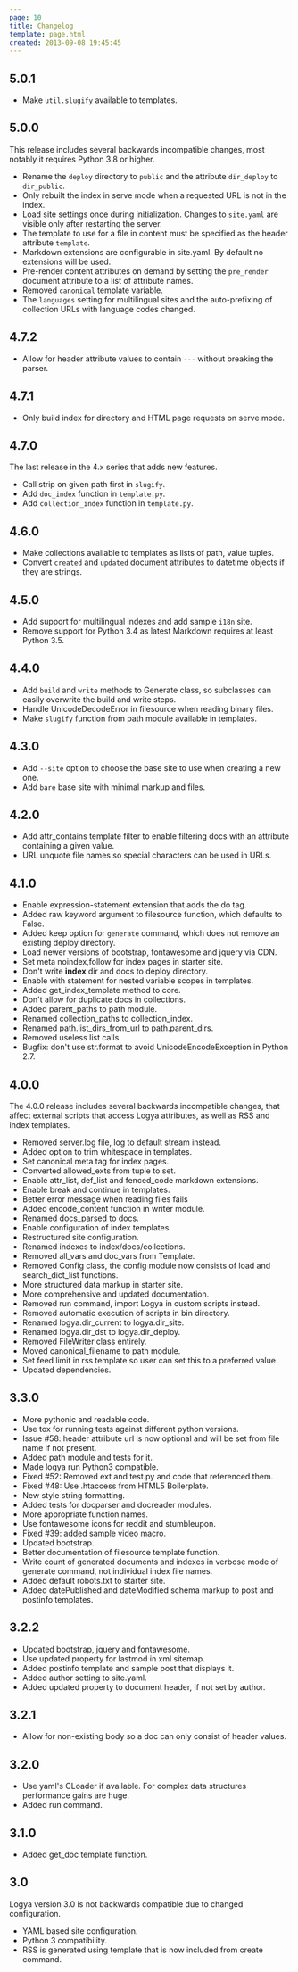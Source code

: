 ```yaml
---
page: 10
title: Changelog
template: page.html
created: 2013-09-08 19:45:45
---
```

## 5.0.1

* Make `util.slugify` available to templates.

## 5.0.0

This release includes several backwards incompatible changes, most notably it requires Python 3.8 or higher.

* Rename the `deploy` directory to `public` and the attribute `dir_deploy` to `dir_public`.
* Only rebuilt the index in serve mode when a requested URL is not in the index.
* Load site settings once during initialization. Changes to `site.yaml` are visible only after restarting the server.
* The template to use for a file in content must be specified as the header attribute `template`.
* Markdown extensions are configurable in site.yaml. By default no extensions will be used.
* Pre-render content attributes on demand by setting the `pre_render` document attribute to a list of attribute names.
* Removed `canonical` template variable.
* The `languages` setting for multilingual sites and the auto-prefixing of collection URLs with language codes changed.

## 4.7.2

* Allow for header attribute values to contain `---` without breaking the parser.

## 4.7.1

* Only build index for directory and HTML page requests on serve mode.

## 4.7.0

The last release in the 4.x series that adds new features.

* Call strip on given path first in `slugify`.
* Add `doc_index` function in `template.py`.
* Add `collection_index` function in `template.py`.

## 4.6.0

* Make collections available to templates as lists of path, value tuples.
* Convert `created` and `updated` document attributes to datetime objects if they are strings.

## 4.5.0

* Add support for multilingual indexes and add sample `i18n` site.
* Remove support for Python 3.4 as latest Markdown requires at least Python 3.5.

## 4.4.0

* Add `build` and `write` methods to Generate class, so subclasses can easily overwrite the build and write steps.
* Handle UnicodeDecodeError in filesource when reading binary files.
* Make `slugify` function from path module available in templates.

## 4.3.0

* Add `--site` option to choose the base site to use when creating a new one.
* Add `bare` base site with minimal markup and files.

## 4.2.0

* Add attr_contains template filter to enable filtering docs with an attribute containing a given value.
* URL unquote file names so special characters can be used in URLs.

## 4.1.0

* Enable expression-statement extension that adds the do tag.
* Added raw keyword argument to filesource function, which defaults to False.
* Added keep option for `generate` command, which does not remove an existing deploy directory.
* Load newer versions of bootstrap, fontawesome and jquery via CDN.
* Set meta noindex,follow for index pages in starter site.
* Don't write __index__ dir and docs to deploy directory.
* Enable with statement for nested variable scopes in templates.
* Added get_index_template method to core.
* Don't allow for duplicate docs in collections.
* Added parent_paths to path module.
* Renamed collection_paths to collection_index.
* Renamed path.list_dirs_from_url to path.parent_dirs.
* Removed useless list calls.
* Bugfix: don't use str.format to avoid UnicodeEncodeException in Python 2.7.

## 4.0.0

The 4.0.0 release includes several backwards incompatible changes, that affect external scripts that access Logya attributes, as well as RSS and index templates.

* Removed server.log file, log to default stream instead.
* Added option to trim whitespace in templates.
* Set canonical meta tag for index pages.
* Converted allowed_exts from tuple to set.
* Enable attr_list, def_list and fenced_code markdown extensions.
* Enable break and continue in templates.
* Better error message when reading files fails
* Added encode_content function in writer module.
* Renamed docs_parsed to docs.
* Enable configuration of index templates.
* Restructured site configuration.
* Renamed indexes to index/docs/collections.
* Removed all_vars and doc_vars from Template.
* Removed Config class, the config module now consists of load and search_dict_list functions.
* More structured data markup in starter site.
* More comprehensive and updated documentation.
* Removed run command, import Logya in custom scripts instead.
* Removed automatic execution of scripts in bin directory.
* Renamed logya.dir_current to logya.dir_site.
* Renamed logya.dir_dst to logya.dir_deploy.
* Removed FileWriter class entirely.
* Moved canonical_filename to path module.
* Set feed limit in rss template so user can set this to a preferred value.
* Updated dependencies.

## 3.3.0

* More pythonic and readable code.
* Use tox for running tests against different python versions.
* Issue \#58: header attribute url is now optional and will be set from file name if not present.
* Added path module and tests for it.
* Made logya run Python3 compatible.
* Fixed \#52: Removed ext and test.py and code that referenced them.
* Fixed \#48: Use .htaccess from HTML5 Boilerplate.
* New style string formatting.
* Added tests for docparser and docreader modules.
* More appropriate function names.
* Use fontawesome icons for reddit and stumbleupon.
* Fixed \#39: added sample video macro.
* Updated bootstrap.
* Better documentation of filesource template function.
* Write count of generated documents and indexes in verbose mode of generate command, not individual index file names.
* Added default robots.txt to starter site.
* Added datePublished and dateModified schema markup to post and postinfo templates.

## 3.2.2

* Updated bootstrap, jquery and fontawesome.
* Use updated property for lastmod in xml sitemap.
* Added postinfo template and sample post that displays it.
* Added author setting to site.yaml.
* Added updated property to document header, if not set by author.

## 3.2.1

* Allow for non-existing body so a doc can only consist of header values.

## 3.2.0

* Use yaml's CLoader if available. For complex data structures performance gains are huge.
* Added run command.

## 3.1.0

* Added get_doc template function.

## 3.0

Logya version 3.0 is not backwards compatible due to changed configuration.

* YAML based site configuration.
* Python 3 compatibility.
* RSS is generated using template that is now included from create command.
